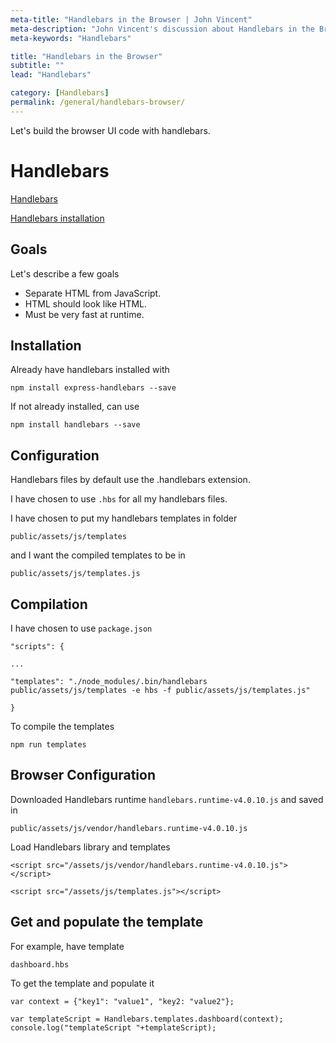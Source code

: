 ```yaml
---
meta-title: "Handlebars in the Browser | John Vincent"
meta-description: "John Vincent's discussion about Handlebars in the Browser"
meta-keywords: "Handlebars"

title: "Handlebars in the Browser"
subtitle: ""
lead: "Handlebars"

category: [Handlebars]
permalink: /general/handlebars-browser/
---
```


Let's build the browser UI code with handlebars.

<!-- end -->

# Handlebars

[Handlebars](http://handlebarsjs.com/)

[Handlebars installation](http://handlebarsjs.com/installation.html)

## Goals

Let's describe a few goals

* Separate HTML from JavaScript.
* HTML should look like HTML.
* Must be very fast at runtime.

## Installation

Already have handlebars installed with

```
npm install express-handlebars --save
```

If not already installed, can use

```
npm install handlebars --save
```

## Configuration

Handlebars files by default use the .handlebars extension.

I have chosen to use `.hbs` for all my handlebars files.

I have chosen to put my handlebars templates in folder

```
public/assets/js/templates
```

and I want the compiled templates to be in

```
public/assets/js/templates.js
```

## Compilation

I have chosen to use `package.json`

```
"scripts": {

...

"templates": "./node_modules/.bin/handlebars public/assets/js/templates -e hbs -f public/assets/js/templates.js"

}
```

To compile the templates

```
npm run templates
```

## Browser Configuration

Downloaded Handlebars runtime `handlebars.runtime-v4.0.10.js` and saved in 

```
public/assets/js/vendor/handlebars.runtime-v4.0.10.js
```

Load Handlebars library and templates

```
<script src="/assets/js/vendor/handlebars.runtime-v4.0.10.js"></script>

<script src="/assets/js/templates.js"></script>
```

## Get and populate the template

For example, have template

```
dashboard.hbs
```

To get the template and populate it

```
var context = {"key1": "value1", "key2: "value2"};

var templateScript = Handlebars.templates.dashboard(context);
console.log("templateScript "+templateScript);
```
